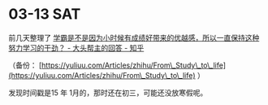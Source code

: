 # 03-13 SAT

前几天整理了 [学霸是不是因为小时候有成绩好带来的优越感，所以一直保持这种努力学习的干劲？ - 大头帮主的回答 - 知乎](https://www.zhihu.com/question/26925157/answer/36699896)

（备份： [https://yuliuu.com/Articles/zhihu/From\_Study\_to\_life](https://yuliuu.com/Articles/zhihu/From\_Study\_to\_life) ）

发现时间戳是15 年 1月的，那时还在初三，可能还没放寒假呢。
